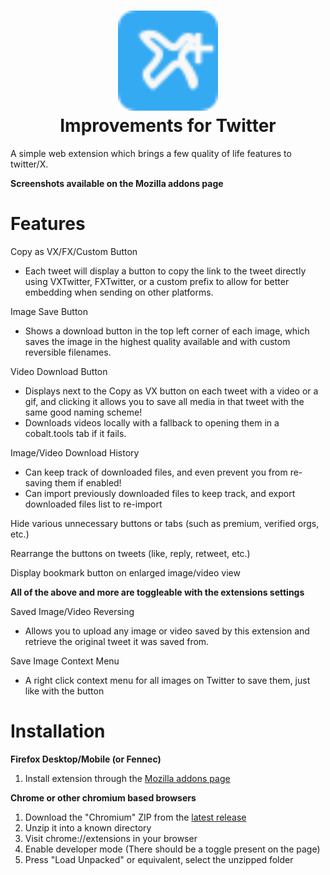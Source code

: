 <h1 align="center"><a href="#"><img src="https://github.com/usyless/twitter-improvements/blob/main/src/icons/icon.svg?raw=true" width="160" height="160" alt="logo"></a><br>Improvements for Twitter</h1>

A simple web extension which brings a few quality of life features to twitter/X.  

**Screenshots available on the Mozilla addons page**

# Features

Copy as VX/FX/Custom Button
- Each tweet will display a button to copy the link to the tweet directly using VXTwitter, FXTwitter, or a custom prefix to allow for better embedding when sending on other platforms.

Image Save Button
- Shows a download button in the top left corner of each image, which saves the image in the highest quality available and with custom reversible filenames.

Video Download Button
- Displays next to the Copy as VX button on each tweet with a video or a gif, and clicking it allows you to save all media in that tweet with the same good naming scheme!
- Downloads videos locally with a fallback to opening them in a cobalt.tools tab if it fails.

Image/Video Download History
- Can keep track of downloaded files, and even prevent you from re-saving them if enabled!
- Can import previously downloaded files to keep track, and export downloaded files list to re-import

Hide various unnecessary buttons or tabs (such as premium, verified orgs, etc.)

Rearrange the buttons on tweets (like, reply, retweet, etc.)

Display bookmark button on enlarged image/video view

**All of the above and more are toggleable with the extensions settings**

Saved Image/Video Reversing
- Allows you to upload any image or video saved by this extension and retrieve the original tweet it was saved from.

Save Image Context Menu
- A right click context menu for all images on Twitter to save them, just like with the button

# Installation

**Firefox Desktop/Mobile (or Fennec)**
1. Install extension through the [Mozilla addons page](https://addons.mozilla.org/en-GB/firefox/addon/improvements-for-twitter/)

**Chrome or other chromium based browsers**
1. Download the "Chromium" ZIP from the [latest release](https://github.com/usyless/twitter-improvements/releases/latest)
2. Unzip it into a known directory
3. Visit chrome://extensions in your browser
4. Enable developer mode (There should be a toggle present on the page)
5. Press "Load Unpacked" or equivalent, select the unzipped folder
